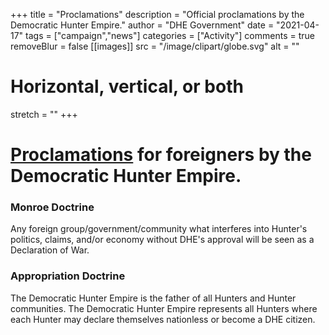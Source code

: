+++
title = "Proclamations"
description = "Official proclamations by the Democratic Hunter Empire."
author = "DHE Government"
date = "2021-04-17"
tags = ["campaign","news"]
categories = ["Activity"]
comments = true
removeBlur = false
[[images]]
  src = "/image/clipart/globe.svg"
  alt = ""
  # Horizontal, vertical, or both
  stretch = ""
+++

# [Proclamations](http://en.wikipedia.org/w/index.php?title=Proclamation&oldid=920900945) for foreigners by the Democratic Hunter Empire.

### Monroe Doctrine

Any foreign group/government/community what interferes into Hunter's politics,
claims, and/or economy without DHE's approval will be seen as a Declaration of
War.

### Appropriation Doctrine

The Democratic Hunter Empire is the father of all Hunters and Hunter
communities. The Democratic Hunter Empire represents all Hunters where each
Hunter may declare themselves nationless or become a DHE citizen.
